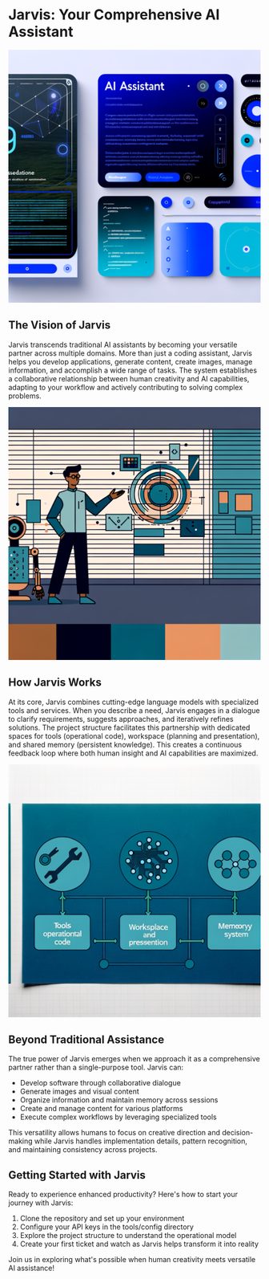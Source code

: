 # Jarvis: Your Comprehensive AI Assistant

![Jarvis AI Assistant](assets/jarvis_modern_interface.png)

## The Vision of Jarvis

Jarvis transcends traditional AI assistants by becoming your versatile partner across multiple domains. More than just a coding assistant, Jarvis helps you develop applications, generate content, create images, manage information, and accomplish a wide range of tasks. The system establishes a collaborative relationship between human creativity and AI capabilities, adapting to your workflow and actively contributing to solving complex problems.

![Developer and Jarvis Collaboration](assets/jarvis_collaboration_scene.png)

## How Jarvis Works

At its core, Jarvis combines cutting-edge language models with specialized tools and services. When you describe a need, Jarvis engages in a dialogue to clarify requirements, suggests approaches, and iteratively refines solutions. The project structure facilitates this partnership with dedicated spaces for tools (operational code), workspace (planning and presentation), and shared memory (persistent knowledge). This creates a continuous feedback loop where both human insight and AI capabilities are maximized.

![Jarvis Architecture Diagram](assets/jarvis_architecture_diagram.png)

## Beyond Traditional Assistance

The true power of Jarvis emerges when we approach it as a comprehensive partner rather than a single-purpose tool. Jarvis can:

- Develop software through collaborative dialogue
- Generate images and visual content
- Organize information and maintain memory across sessions  
- Create and manage content for various platforms
- Execute complex workflows by leveraging specialized tools

This versatility allows humans to focus on creative direction and decision-making while Jarvis handles implementation details, pattern recognition, and maintaining consistency across projects.

## Getting Started with Jarvis

Ready to experience enhanced productivity? Here's how to start your journey with Jarvis:

1. Clone the repository and set up your environment
2. Configure your API keys in the tools/config directory
3. Explore the project structure to understand the operational model
4. Create your first ticket and watch as Jarvis helps transform it into reality

Join us in exploring what's possible when human creativity meets versatile AI assistance! 